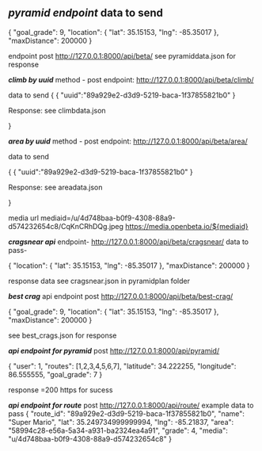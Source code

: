 ***pyramid endpoint***
data to send 
-
{
  "goal_grade": 9,
  "location": {
    "lat": 35.15153,
    "lng": -85.35017
  },
  "maxDistance": 200000
} 

 endpoint post http://127.0.0.1:8000/api/beta/
 see pyramiddata.json for response


***climb by uuid***
method - post
endpoint:
 http://127.0.0.1:8000/api/beta/climb/

 data to send 
 {
    {
  "uuid":"89a929e2-d3d9-5219-baca-1f37855821b0"
} 

Response: see climbdata.json 

 }

***area by uuid***
method - post
endpoint:
 http://127.0.0.1:8000/api/beta/area/

 data to send 

 {
    {
  "uuid":"89a929e2-d3d9-5219-baca-1f37855821b0"
} 

Response: see areadata.json 

 }

 media url 
 mediaid=/u/4d748baa-b0f9-4308-88a9-d574232654c8/CqKnCRhDQg.jpeg
 https://media.openbeta.io/${mediaid}


 ***cragsnear api*** 
  endpoint- http://127.0.0.1:8000/api/beta/cragsnear/
 data to pass-

 {
  "location": {
    "lat": 35.15153,
    "lng": -85.35017
  },
  "maxDistance": 200000
} 

response data see cragsnear.json in pyramidplan folder


***best crag***
api endpoint 
post
http://127.0.0.1:8000/api/beta/best-crag/


{
  "goal_grade": 9,
  "location": {
    "lat": 35.15153,
    "lng": -85.35017
  },
  "maxDistance": 200000
} 

see best_crags.json for response

***api endpoint for pyramid***
post 
http://127.0.0.1:8000/api/pyramid/

{
  "user": 1,
  "routes": [1,2,3,4,5,6,7],
  "latitude": 34.222255,
  "longitude": 86.555555,
  "goal_grade": 7
}

response =200 https for sucess

***api endpoint for route***
post
http://127.0.0.1:8000/api/route/
example data to pass
{
  "route_id": "89a929e2-d3d9-5219-baca-1f37855821b0",
  "name": "Super Mario",
  "lat": 35.249734999999994,
  "lng": -85.21837,
  "area": "58994c28-e56a-5a34-a931-ba2324ea4a91",
  "grade": 4,
  "media": "u/4d748baa-b0f9-4308-88a9-d574232654c8"
}